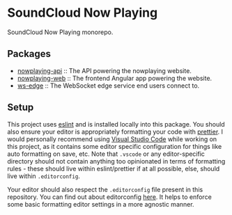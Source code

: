 # SoundCloud Now Playing

SoundCloud Now Playing monorepo.

## Packages

- [nowplaying-api](https://github.com/aidenwallis/soundcloud-nowplaying/tree/master/packages/nowplaying-api) :: The API powering the nowplaying website.
- [nowplaying-web](https://github.com/aidenwallis/soundcloud-nowplaying/tree/master/packages/nowplaying-web) :: The frontend Angular app powering the website.
- [ws-edge](https://github.com/aidenwallis/soundcloud-nowplaying/tree/master/packages/ws-edge) :: The WebSocket edge service end users connect to.

## Setup

This project uses [eslint](https://eslint.org/) and is installed locally into this package. You should also ensure your editor is appropriately formatting your code with [prettier](https://prettier.io/). I would personally recommend using [Visual Studio Code](https://code.visualstudio.com/) while working on this project, as it contains some editor specific configuration for things like auto formatting on save, etc. Note that `.vscode` or any editor-specific directory should not contain anything too opinionated in terms of formatting rules - these should live within eslint/prettier if at all possible, else, should live within `.editorconfig`.

Your editor should also respect the `.editorconfig` file present in this repository. You can find out about editorconfig [here](https://editorconfig.org/). It helps to enforce some basic formatting editor settings in a more agnostic manner.
